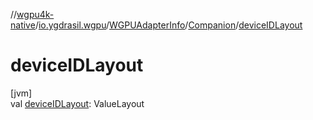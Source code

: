 //[wgpu4k-native](../../../../index.md)/[io.ygdrasil.wgpu](../../index.md)/[WGPUAdapterInfo](../index.md)/[Companion](index.md)/[deviceIDLayout](device-i-d-layout.md)

# deviceIDLayout

[jvm]\
val [deviceIDLayout](device-i-d-layout.md): ValueLayout